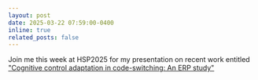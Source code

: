```yaml
---
layout: post
date: 2025-03-22 07:59:00-0400
inline: true
related_posts: false
---
```


Join me this week at HSP2025 for my presentation on recent work entitled ["Cognitive control adaptation in code-switching: An ERP study"](https://hsp2025.github.io/abstracts/81.pdf)
